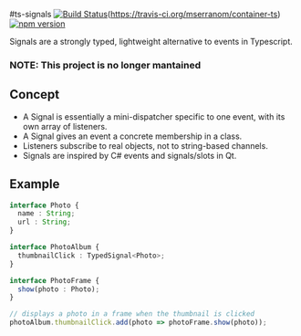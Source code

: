 #ts-signals
[![Build Status](https://travis-ci.org/mserranom/ts-signals.svg?branch=master)](https://travis-ci.org/mserranom/ts-signals)(https://travis-ci.org/mserranom/container-ts) [![npm version](https://badge.fury.io/js/container-ts.svg)](https://badge.fury.io/js/container-ts)

Signals are a strongly typed, lightweight alternative to events in Typescript.

### NOTE: This project is no longer mantained

## Concept
* A Signal is essentially a mini-dispatcher specific to one event, with its own array of listeners.
* A Signal gives an event a concrete membership in a class.
* Listeners subscribe to real objects, not to string-based channels.
* Signals are inspired by C# events and signals/slots in Qt.

## Example
```typescript
interface Photo {
  name : String;
  url : String;
}		

interface PhotoAlbum {
  thumbnailClick : TypedSignal<Photo>;
}		

interface PhotoFrame {
  show(photo : Photo);
}

// displays a photo in a frame when the thumbnail is clicked
photoAlbum.thumbnailClick.add(photo => photoFrame.show(photo));
